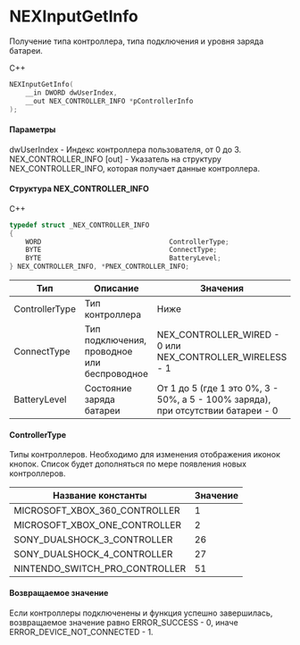 ﻿# NEXInputGetInfo
Получение типа контроллера, типа подключения и уровня заряда батареи.

С++
```c
NEXInputGetInfo(
	__in DWORD dwUserIndex,
	__out NEX_CONTROLLER_INFO *pControllerInfo
);
```

#### Параметры
dwUserIndex - Индекс контроллера пользователя, от 0 до 3.
NEX_CONTROLLER_INFO [out] - Указатель на структуру NEX_CONTROLLER_INFO, которая получает данные контроллера.

#### Структура NEX_CONTROLLER_INFO
C++
```c
typedef struct _NEX_CONTROLLER_INFO
{
	WORD								ControllerType;
	BYTE								ConnectType;
	BYTE								BatteryLevel;
} NEX_CONTROLLER_INFO, *PNEX_CONTROLLER_INFO;
```

| Тип | Описание | Значения |
| ------------- | ------------- | ------------- |
| ControllerType | Тип контроллера | Ниже |
| ConnectType | Тип подключения, проводное или беспроводное | NEX_CONTROLLER_WIRED - 0 или NEX_CONTROLLER_WIRELESS - 1 |
| BatteryLevel | Состояние заряда батареи | От 1 до 5 (где 1 это 0%, 3 - 50%, а 5 - 100% заряда), при отсутствии батареи - 0 |

#### ControllerType
Типы контроллеров. Необходимо для изменения отображения иконок кнопок. Список будет дополняться по мере появления новых контроллеров.

| Название константы | Значение |
| ------------- | ------------- |
| MICROSOFT_XBOX_360_CONTROLLER | 1 |
| MICROSOFT_XBOX_ONE_CONTROLLER | 2 |
| SONY_DUALSHOCK_3_CONTROLLER | 26 |
| SONY_DUALSHOCK_4_CONTROLLER | 27 |
| NINTENDO_SWITCH_PRO_CONTROLLER | 51 |

#### Возвращаемое значение
Если контроллеры подключенены и функция успешно завершилась, возвращаемое значение равно ERROR_SUCCESS - 0, иначе ERROR_DEVICE_NOT_CONNECTED - 1.